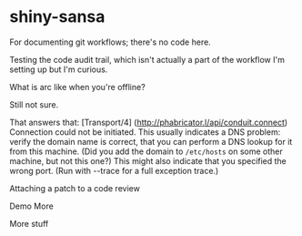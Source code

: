 shiny-sansa
===========

For documenting git workflows; there's no code here.

Testing the code audit trail, which isn't actually a part of the workflow I'm setting up but I'm curious.

What is arc like when you're offline?

Still not sure.

That answers that: [Transport/4] (http://phabricator.l/api/conduit.connect) Connection could not be initiated. This usually indicates a DNS problem: verify the domain name is correct, that you can perform a DNS lookup for it from this machine. (Did you add the domain to `/etc/hosts` on some other machine, but not this one?) This might also indicate that you specified the wrong port.
(Run with --trace for a full exception trace.)

Attaching a patch to a code review

Demo More

More stuff
